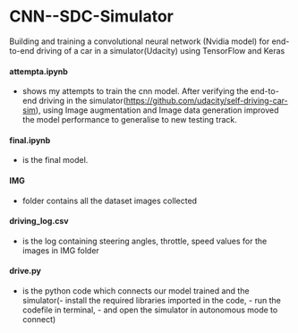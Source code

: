 # CNN--SDC-Simulator

Building and training a convolutional neural network (Nvidia model) for end-to-end driving of a car in a simulator(Udacity) using TensorFlow and Keras

#### attempta.ipynb
  - shows my attempts to train the cnn model. After verifying the end-to-end driving in the simulator(https://github.com/udacity/self-driving-car-sim), using Image augmentation and Image data generation improved the model performance to generalise to new testing track. 

#### final.ipynb 
  - is the final model.

#### IMG 
- folder contains all the dataset images collected

#### driving_log.csv 
- is the log containing steering angles, throttle, speed values for the images in IMG folder

#### drive.py 
- is the python code which connects our model trained and the simulator(- install the required libraries imported in the code, - run the codefile in terminal, - and open the simulator in autonomous mode to connect)
